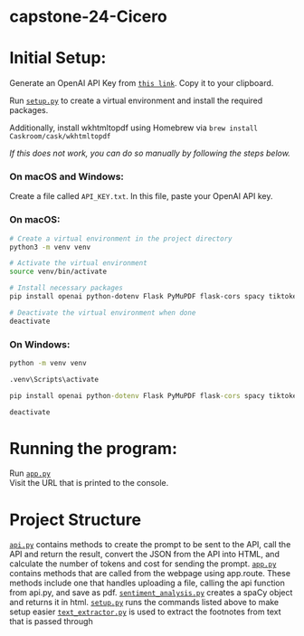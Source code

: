 # capstone-24-Cicero

# Initial Setup:
Generate an OpenAI API Key from [`this link`](https://platform.openai.com/api-keys). Copy it to your clipboard.

Run [`setup.py`](setup.py) to create a virtual environment and install the required packages.

Additionally, install wkhtmltopdf using Homebrew via `brew install Caskroom/cask/wkhtmltopdf`

*If this does not work, you can do so manually by following the steps below.*

### On macOS and Windows:
Create a file called `API_KEY.txt`. In this file, paste your OpenAI API key.

### On macOS:

```bash
# Create a virtual environment in the project directory
python3 -m venv venv

# Activate the virtual environment
source venv/bin/activate

# Install necessary packages
pip install openai python-dotenv Flask PyMuPDF flask-cors spacy tiktoken pdfkit

# Deactivate the virtual environment when done
deactivate
```

### On Windows:

```cmd
python -m venv venv

.venv\Scripts\activate

pip install openai python-dotenv Flask PyMuPDF flask-cors spacy tiktoken pdfkit

deactivate
```

# Running the program:

Run [`app.py`](./app.py)\
Visit the URL that is printed to the console.

# Project Structure
[`api.py`](./api.py) contains methods to create the prompt to be sent to the API, call the API and return the result, convert the JSON from the API into HTML, and calculate the number of tokens and cost for sending the prompt.
[`app.py`](./app.py) contains methods that are called from the webpage using app.route. These methods include one that handles uploading a file, calling the api function from api.py, and save as pdf.
[`sentiment_analysis.py`](./sentiment_analysis.py) creates a spaCy object and returns it in html.
[`setup.py`](./setup.py) runs the commands listed above to make setup easier
[`text_extractor.py`](./text_extractor.py) is used to extract the footnotes from text that is passed through
